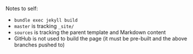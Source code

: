 Notes to self:

- `bundle exec jekyll build`
- `master` is tracking `_site/`
- `sources` is tracking the parent template and Markdown content
- GitHub is not used to build the page (it must be pre-built and the above branches pushed to)
